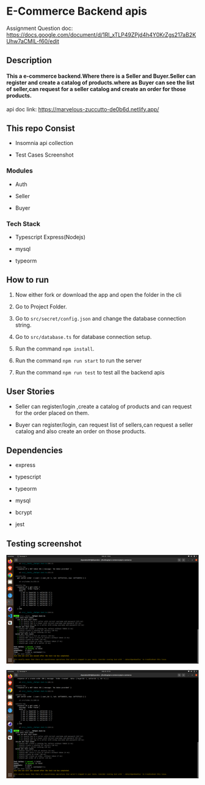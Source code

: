 # E-Commerce Backend apis


Assignment Question doc: https://docs.google.com/document/d/1Rl_xTLP49ZPjd4h4Y0KrZgs217aB2KUhw7aCMIL-f60/edit


## Description

#### This a e-commerce backend.Where there is a Seller and Buyer.Seller can register and create a catalog of products.where as Buyer can see the list of seller,can request for a seller catalog and create an order for those products.
api doc link: https://marvelous-zuccutto-de0b6d.netlify.app/

## This repo Consist
- Insomnia api collection

- Test Cases Screenshot

### Modules

- Auth

- Seller

- Buyer


### Tech Stack

- Typescript Express(Nodejs)

- mysql

- typeorm


## How to run

1. Now either fork or download the app and open the folder in the cli

2. Go to Project Folder.

3. Go to `src/secret/config.json` and change the database connection string.

4. Go to `src/database.ts` for database connection setup.

4. Run the command `npm install`.

5. Run the command `npm run start` to run the server

6. Run the command `npm run test` to test all the backend apis

## User Stories

- Seller can register/login ,create a catalog of products and can request for the order placed on them.

- Buyer can register/login, can request list of sellers,can request a seller catalog and also create an order on those products.

## Dependencies

- express

- typescript

- typeorm

- mysql

- bcrypt

- jest


## Testing screenshot


![Screenshot_1](https://github.com/Flux99/api-e-commerce/blob/main/Screenshots/Screenshot%20from%202023-02-25%2014-55-27.png?raw=true)

![Screenshot_1](https://github.com/Flux99/api-e-commerce/blob/main/Screenshots/Screenshot%20from%202023-02-25%2001-25-29.png?raw=true)
